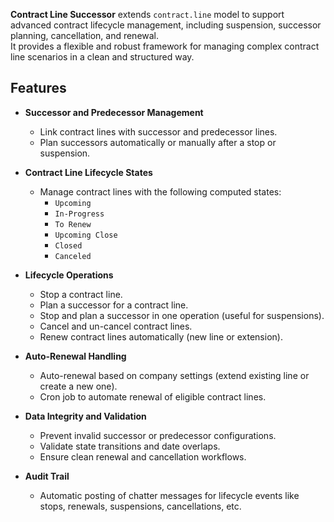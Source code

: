 **Contract Line Successor** extends `contract.line` model to support advanced
contract lifecycle management, including suspension, successor planning,
cancellation, and renewal.  
It provides a flexible and robust framework for managing complex contract
line scenarios in a clean and structured way.

## Features

- **Successor and Predecessor Management**
  - Link contract lines with successor and predecessor lines.
  - Plan successors automatically or manually after a stop or suspension.

- **Contract Line Lifecycle States**
  - Manage contract lines with the following computed states:
    - `Upcoming`
    - `In-Progress`
    - `To Renew`
    - `Upcoming Close`
    - `Closed`
    - `Canceled`

- **Lifecycle Operations**
  - Stop a contract line.
  - Plan a successor for a contract line.
  - Stop and plan a successor in one operation (useful for suspensions).
  - Cancel and un-cancel contract lines.
  - Renew contract lines automatically (new line or extension).

- **Auto-Renewal Handling**
  - Auto-renewal based on company settings (extend existing line or create a new one).
  - Cron job to automate renewal of eligible contract lines.

- **Data Integrity and Validation**
  - Prevent invalid successor or predecessor configurations.
  - Validate state transitions and date overlaps.
  - Ensure clean renewal and cancellation workflows.

- **Audit Trail**
  - Automatic posting of chatter messages for lifecycle events like stops, 
    renewals, suspensions, cancellations, etc.
